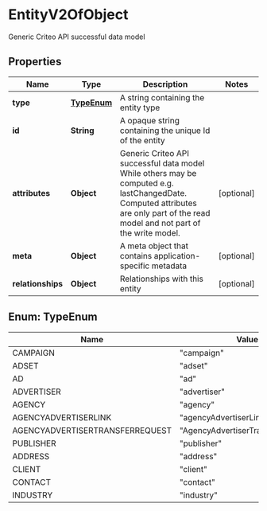 

# EntityV2OfObject

Generic Criteo API successful data model

## Properties

Name | Type | Description | Notes
------------ | ------------- | ------------- | -------------
**type** | [**TypeEnum**](#TypeEnum) | A string containing the entity type | 
**id** | **String** | A opaque string containing the unique Id of the entity | 
**attributes** | **Object** | Generic Criteo API successful data model  While others may be computed e.g. lastChangedDate.  Computed attributes are only part of the read model and not part of the write model. |  [optional]
**meta** | **Object** | A meta object that contains application-specific metadata |  [optional]
**relationships** | **Object** | Relationships with this entity |  [optional]



## Enum: TypeEnum

Name | Value
---- | -----
CAMPAIGN | &quot;campaign&quot;
ADSET | &quot;adset&quot;
AD | &quot;ad&quot;
ADVERTISER | &quot;advertiser&quot;
AGENCY | &quot;agency&quot;
AGENCYADVERTISERLINK | &quot;agencyAdvertiserLink&quot;
AGENCYADVERTISERTRANSFERREQUEST | &quot;AgencyAdvertiserTransferRequest&quot;
PUBLISHER | &quot;publisher&quot;
ADDRESS | &quot;address&quot;
CLIENT | &quot;client&quot;
CONTACT | &quot;contact&quot;
INDUSTRY | &quot;industry&quot;



